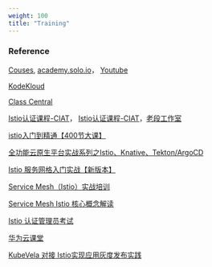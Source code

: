 ```yaml
---
weight: 100
title: "Training"
---
```













### Reference

[Couses](https://www.cncf.io/blog/2022/12/05/no-cost-istio-training-from-fundamentals-to-ambient-to-production-readiness/), [academy.solo.io](https://academy.solo.io/learn/mycourses)， [Youtube](https://www.youtube.com/@soloio_inc/playlists)

[KodeKloud](https://kodekloud.com/lessons/labs-2/)

[Class Central](https://www.classcentral.com/subject/istio?lang=english)

[Istio认证课程-CIAT](https://ke.qq.com/course/5962510?quicklink=1#term_id=106185423)， [Istio认证课程-CIAT](https://k.jb51.cc/0324433.html)，[老段工作室](https://www.rhce.cc/istio)

[istio入门到精通【400节大课】](https://edu.csdn.net/course/detail/35483)

[全功能云原生平台实战系列之Istio、Knative、Tekton/ArgoCD](https://ke.qq.com/course/4874263?quicklink=1#term_id=105045225)

[Istio 服务网格入门实战【新版本】](https://edu.51cto.com/course/21430.html)

[Service Mesh（Istio）实战培训](https://www.kubernetes.org.cn/service-mesh-peixun)

[Service Mesh Istio 核心概念解读](https://www.youtube.com/watch?v=YDgkRaSv4Z8&t=20s&ab_channel=%E5%B0%9A%E7%A1%85%E8%B0%B7IT%E5%9F%B9%E8%AE%AD%E5%AD%A6%E6%A0%A1)

[Istio 认证管理员考试](https://jimmysong.io/notice/certified-istio-administrator/)

[华为云课堂](https://edu.huaweicloud.com/courses)

[KubeVela 对接 Istio实现应用灰度发布实践](https://edu.aliyun.com/course/316178)

[]()

[]()

[]()

[]()

[]()

[]()

[]()

[]()

[]()




